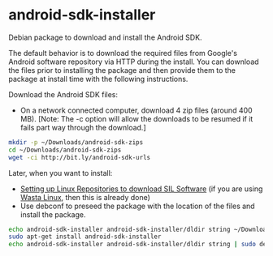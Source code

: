 # android-sdk-installer

Debian package to download and install the Android SDK.

The default behavior is to download the required files from Google's Android software repository via HTTP during the install.  You can download the files prior to installing the package and then provide them to the package at install time with the following instructions.

Download the Android SDK files:
* On a network connected computer, download 4 zip files (around 400 MB). [Note: The -c option will allow the downloads to be resumed if it fails part way through the download.]
```bash
mkdir -p ~/Downloads/android-sdk-zips
cd ~/Downloads/android-sdk-zips
wget -ci http://bit.ly/android-sdk-urls
```
Later, when you want to install:
* [Setting up Linux Repositories to download SIL Software](https://docs.google.com/document/d/1ARhH2buhP-sgyoagkeR1M8DmraOrtfiwO5Z15ny1QiY/edit?usp=sharing) (if you are using [Wasta Linux](https://sites.google.com/site/wastalinux/), then this is already done)
* Use debconf to preseed the package with the location of the files and install the package.
```bash
echo android-sdk-installer android-sdk-installer/dldir string ~/Downloads/android-sdk-zips | sudo debconf-set-selections
sudo apt-get install android-sdk-installer
echo android-sdk-installer android-sdk-installer/dldir string | sudo debconf-set-selections
```
